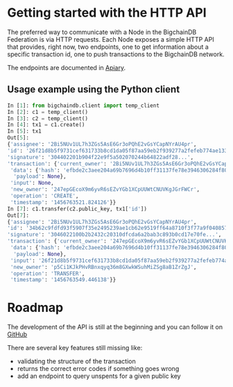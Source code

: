 # Getting started with the HTTP API

The preferred way to communicate with a Node in the BigchainDB Federation is via HTTP requests.
Each Node exposes a simple HTTP API that provides, right now, two endpoints, one to get information about a specific
transaction id, one to push transactions to the BigchainDB network.

The endpoints are documented in [Apiary](http://docs.bigchaindb.apiary.io/).


## Usage example using the Python client

```python
In [1]: from bigchaindb.client import temp_client
In [2]: c1 = temp_client()
In [3]: c2 = temp_client()
In [4]: tx1 = c1.create()
In [5]: tx1
Out[5]:
{'assignee': '2Bi5NUv1UL7h3ZGs5AsE6Gr3oPQhE2vGsYCapNYrAU4pr',
'id': '26f21d8b5f9731cef631733b8cd1da05f87aa59eb2f939277a2fefeb774ae133',
'signature': '304402201b904f22e9f5a502070244b64822adf28...',
'transaction': {'current_owner': '2Bi5NUv1UL7h3ZGs5AsE6Gr3oPQhE2vGsYCapNYrAU4pr',
 'data': {'hash': 'efbde2c3aee204a69b7696d4b10ff31137fe78e3946306284f806e2dfc68b805',
  'payload': None},
 'input': None,
 'new_owner': '247epGEcoX9m6yvR6sEZvYGb1XCpUUWtCNUVKgJGrFWCr',
 'operation': 'CREATE',
 'timestamp': '1456763521.824126'}}
In [7]: c1.transfer(c2.public_key, tx1['id'])
Out[7]:
{'assignee': '2Bi5NUv1UL7h3ZGs5AsE6Gr3oPQhE2vGsYCapNYrAU4pr',
'id': '34b62c9fdfd93f5907f35e2495239ae1cb62e9519ff64a8710f3f77a9f040857',
'signature': '3046022100b2b2432c20310dfcda6a2bab3c893b0cd17e70fe...',
'transaction': {'current_owner': '247epGEcoX9m6yvR6sEZvYGb1XCpUUWtCNUVKgJGrFWCr',
 'data': {'hash': 'efbde2c3aee204a69b7696d4b10ff31137fe78e3946306284f806e2dfc68b805',
  'payload': None},
 'input': '26f21d8b5f9731cef631733b8cd1da05f87aa59eb2f939277a2fefeb774ae133',
 'new_owner': 'p5Ci1KJkPHvRBnxqyq36m8GXwkWSuhMiZSg8aB1ZrZgJ',
 'operation': 'TRANSFER',
 'timestamp': '1456763549.446138'}}
```


# Roadmap

The development of the API is still at the beginning and you can follow it on
[GitHub](https://github.com/bigchaindb/bigchaindb/issues?q=is%3Aissue+is%3Aopen+label%3Arest-api)

There are several key features still missing like:
 - validating the structure of the transaction
 - returns the correct error codes if something goes wrong
 - add an endpoint to query unspents for a given public key

